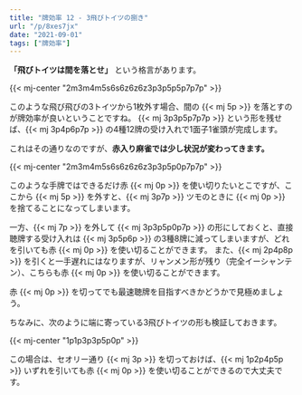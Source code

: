 ```yaml
---
title: "牌効率 12 - 3飛びトイツの捌き"
url: "/p/8xes7jx"
date: "2021-09-01"
tags: ["牌効率"]
---
```


__「飛びトイツは間を落とせ」__ という格言があります。

{{< mj-center "2m3m4m5s6s6z6z6z3p3p5p5p7p7p" >}}

このような飛び飛びの3トイツから1枚外す場合、間の {{< mj 5p >}} を落とすのが牌効率が良いということですね。
{{< mj 3p3p5p7p7p >}} という形を残せば、{{< mj 3p4p6p7p >}} の4種12牌の受け入れで1面子1雀頭が完成します。

これはその通りなのですが、__赤入り麻雀では少し状況が変わってきます。__

{{< mj-center "2m3m4m5s6s6z6z6z3p3p5p0p7p7p" >}}

このような手牌ではできるだけ赤 {{< mj 0p >}} を使い切りたいとこですが、ここから {{< mj 5p >}} を外すと、{{< mj 3p7p >}} ツモのときに {{< mj 0p >}} を捨てることになってしまいます。

一方、{{< mj 7p >}} を外して {{< mj 3p3p5p0p7p >}} の形にしておくと、直接聴牌する受け入れは {{< mj 3p5p6p >}} の3種8牌に減ってしまいますが、どれを引いても赤 {{< mj 0p >}} を使い切ることができます。
また、{{< mj 2p4p8p >}} を引くと一手遅れにはなりますが、リャンメン形が残り（完全イーシャンテン）、こちらも赤 {{< mj 0p >}} を使い切ることができます。

赤 {{< mj 0p >}} を切ってでも最速聴牌を目指すべきかどうかで見極めましょう。

ちなみに、次のように端に寄っている3飛びトイツの形も検証しておきます。

{{< mj-center "1p1p3p3p5p0p" >}}

この場合は、セオリー通り {{< mj 3p >}} を切っておけば、{{< mj 1p2p4p5p >}} いずれを引いても赤 {{< mj 0p >}} を使い切ることができるので大丈夫です。

